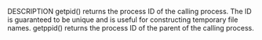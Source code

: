 DESCRIPTION
     getpid() returns the process ID of the calling process.  The ID is guaranteed to be unique and is useful for constructing temporary file names.
     getppid() returns the process ID of the parent of the calling process.